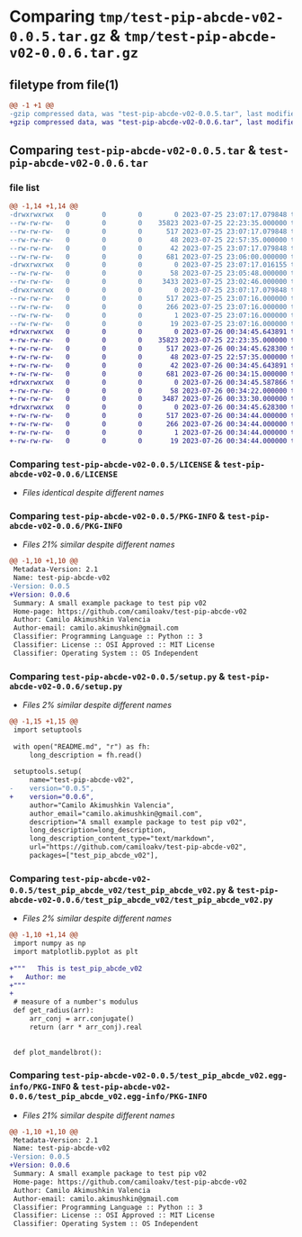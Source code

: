 # Comparing `tmp/test-pip-abcde-v02-0.0.5.tar.gz` & `tmp/test-pip-abcde-v02-0.0.6.tar.gz`

## filetype from file(1)

```diff
@@ -1 +1 @@
-gzip compressed data, was "test-pip-abcde-v02-0.0.5.tar", last modified: Tue Jul 25 23:07:17 2023, max compression
+gzip compressed data, was "test-pip-abcde-v02-0.0.6.tar", last modified: Wed Jul 26 00:34:45 2023, max compression
```

## Comparing `test-pip-abcde-v02-0.0.5.tar` & `test-pip-abcde-v02-0.0.6.tar`

### file list

```diff
@@ -1,14 +1,14 @@
-drwxrwxrwx   0        0        0        0 2023-07-25 23:07:17.079848 test-pip-abcde-v02-0.0.5/
--rw-rw-rw-   0        0        0    35823 2023-07-25 22:23:35.000000 test-pip-abcde-v02-0.0.5/LICENSE
--rw-rw-rw-   0        0        0      517 2023-07-25 23:07:17.079848 test-pip-abcde-v02-0.0.5/PKG-INFO
--rw-rw-rw-   0        0        0       48 2023-07-25 22:57:35.000000 test-pip-abcde-v02-0.0.5/README.md
--rw-rw-rw-   0        0        0       42 2023-07-25 23:07:17.079848 test-pip-abcde-v02-0.0.5/setup.cfg
--rw-rw-rw-   0        0        0      681 2023-07-25 23:06:00.000000 test-pip-abcde-v02-0.0.5/setup.py
-drwxrwxrwx   0        0        0        0 2023-07-25 23:07:17.016155 test-pip-abcde-v02-0.0.5/test_pip_abcde_v02/
--rw-rw-rw-   0        0        0       58 2023-07-25 23:05:48.000000 test-pip-abcde-v02-0.0.5/test_pip_abcde_v02/__init__.py
--rw-rw-rw-   0        0        0     3433 2023-07-25 23:02:46.000000 test-pip-abcde-v02-0.0.5/test_pip_abcde_v02/test_pip_abcde_v02.py
-drwxrwxrwx   0        0        0        0 2023-07-25 23:07:17.079848 test-pip-abcde-v02-0.0.5/test_pip_abcde_v02.egg-info/
--rw-rw-rw-   0        0        0      517 2023-07-25 23:07:16.000000 test-pip-abcde-v02-0.0.5/test_pip_abcde_v02.egg-info/PKG-INFO
--rw-rw-rw-   0        0        0      266 2023-07-25 23:07:16.000000 test-pip-abcde-v02-0.0.5/test_pip_abcde_v02.egg-info/SOURCES.txt
--rw-rw-rw-   0        0        0        1 2023-07-25 23:07:16.000000 test-pip-abcde-v02-0.0.5/test_pip_abcde_v02.egg-info/dependency_links.txt
--rw-rw-rw-   0        0        0       19 2023-07-25 23:07:16.000000 test-pip-abcde-v02-0.0.5/test_pip_abcde_v02.egg-info/top_level.txt
+drwxrwxrwx   0        0        0        0 2023-07-26 00:34:45.643891 test-pip-abcde-v02-0.0.6/
+-rw-rw-rw-   0        0        0    35823 2023-07-25 22:23:35.000000 test-pip-abcde-v02-0.0.6/LICENSE
+-rw-rw-rw-   0        0        0      517 2023-07-26 00:34:45.628300 test-pip-abcde-v02-0.0.6/PKG-INFO
+-rw-rw-rw-   0        0        0       48 2023-07-25 22:57:35.000000 test-pip-abcde-v02-0.0.6/README.md
+-rw-rw-rw-   0        0        0       42 2023-07-26 00:34:45.643891 test-pip-abcde-v02-0.0.6/setup.cfg
+-rw-rw-rw-   0        0        0      681 2023-07-26 00:34:15.000000 test-pip-abcde-v02-0.0.6/setup.py
+drwxrwxrwx   0        0        0        0 2023-07-26 00:34:45.587866 test-pip-abcde-v02-0.0.6/test_pip_abcde_v02/
+-rw-rw-rw-   0        0        0       58 2023-07-26 00:34:22.000000 test-pip-abcde-v02-0.0.6/test_pip_abcde_v02/__init__.py
+-rw-rw-rw-   0        0        0     3487 2023-07-26 00:33:30.000000 test-pip-abcde-v02-0.0.6/test_pip_abcde_v02/test_pip_abcde_v02.py
+drwxrwxrwx   0        0        0        0 2023-07-26 00:34:45.628300 test-pip-abcde-v02-0.0.6/test_pip_abcde_v02.egg-info/
+-rw-rw-rw-   0        0        0      517 2023-07-26 00:34:44.000000 test-pip-abcde-v02-0.0.6/test_pip_abcde_v02.egg-info/PKG-INFO
+-rw-rw-rw-   0        0        0      266 2023-07-26 00:34:44.000000 test-pip-abcde-v02-0.0.6/test_pip_abcde_v02.egg-info/SOURCES.txt
+-rw-rw-rw-   0        0        0        1 2023-07-26 00:34:44.000000 test-pip-abcde-v02-0.0.6/test_pip_abcde_v02.egg-info/dependency_links.txt
+-rw-rw-rw-   0        0        0       19 2023-07-26 00:34:44.000000 test-pip-abcde-v02-0.0.6/test_pip_abcde_v02.egg-info/top_level.txt
```

### Comparing `test-pip-abcde-v02-0.0.5/LICENSE` & `test-pip-abcde-v02-0.0.6/LICENSE`

 * *Files identical despite different names*

### Comparing `test-pip-abcde-v02-0.0.5/PKG-INFO` & `test-pip-abcde-v02-0.0.6/PKG-INFO`

 * *Files 21% similar despite different names*

```diff
@@ -1,10 +1,10 @@
 Metadata-Version: 2.1
 Name: test-pip-abcde-v02
-Version: 0.0.5
+Version: 0.0.6
 Summary: A small example package to test pip v02
 Home-page: https://github.com/camiloakv/test-pip-abcde-v02
 Author: Camilo Akimushkin Valencia
 Author-email: camilo.akimushkin@gmail.com
 Classifier: Programming Language :: Python :: 3
 Classifier: License :: OSI Approved :: MIT License
 Classifier: Operating System :: OS Independent
```

### Comparing `test-pip-abcde-v02-0.0.5/setup.py` & `test-pip-abcde-v02-0.0.6/setup.py`

 * *Files 2% similar despite different names*

```diff
@@ -1,15 +1,15 @@
 import setuptools
 
 with open("README.md", "r") as fh:
     long_description = fh.read()
 
 setuptools.setup(
     name="test-pip-abcde-v02",
-    version="0.0.5",
+    version="0.0.6",
     author="Camilo Akimushkin Valencia",
     author_email="camilo.akimushkin@gmail.com",
     description="A small example package to test pip v02",
     long_description=long_description,
     long_description_content_type="text/markdown",
     url="https://github.com/camiloakv/test-pip-abcde-v02",
     packages=["test_pip_abcde_v02"],
```

### Comparing `test-pip-abcde-v02-0.0.5/test_pip_abcde_v02/test_pip_abcde_v02.py` & `test-pip-abcde-v02-0.0.6/test_pip_abcde_v02/test_pip_abcde_v02.py`

 * *Files 2% similar despite different names*

```diff
@@ -1,10 +1,14 @@
 import numpy as np
 import matplotlib.pyplot as plt
 
+"""   This is test_pip_abcde_v02
+	Author: me
+"""
+
 # measure of a number's modulus
 def get_radius(arr):
     arr_conj = arr.conjugate()
     return (arr * arr_conj).real
 
 
 def plot_mandelbrot():
```

### Comparing `test-pip-abcde-v02-0.0.5/test_pip_abcde_v02.egg-info/PKG-INFO` & `test-pip-abcde-v02-0.0.6/test_pip_abcde_v02.egg-info/PKG-INFO`

 * *Files 21% similar despite different names*

```diff
@@ -1,10 +1,10 @@
 Metadata-Version: 2.1
 Name: test-pip-abcde-v02
-Version: 0.0.5
+Version: 0.0.6
 Summary: A small example package to test pip v02
 Home-page: https://github.com/camiloakv/test-pip-abcde-v02
 Author: Camilo Akimushkin Valencia
 Author-email: camilo.akimushkin@gmail.com
 Classifier: Programming Language :: Python :: 3
 Classifier: License :: OSI Approved :: MIT License
 Classifier: Operating System :: OS Independent
```


